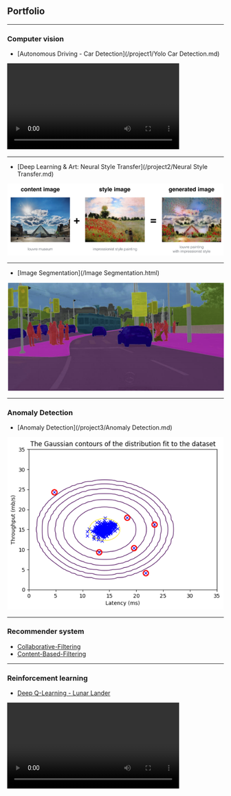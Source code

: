 ## Portfolio

---

### Computer vision 

- [Autonomous Driving - Car Detection](/project1/Yolo Car Detection.md)
<video width="400" height="200" src="images/pred_video.mp4" type="video/mp4" controls>
</video>

---

- [Deep Learning & Art: Neural Style Transfer](/project2/Neural Style Transfer.md)
<img src="project2/louvre_generated.png?raw=true"/>

---

- [Image Segmentation](/Image Segmentation.html)
<img src="images/carseg.png?raw=true"/>

---

### Anomaly Detection

- [Anomaly Detection](/project3/Anomaly Detection.md)
<img src="project3/output_14_1.png?raw=true"/>

---
### Recommender system

- [Collaborative-Filtering](/project4/Collaborative_filtering.md)
- [Content-Based-Filtering](/project5/Content-Based-Filtering.md)

---

### Reinforcement learning

- [Deep Q-Learning - Lunar Lander](/project6/Deep-Q-Learning.md)
<video width="400" height="200" src="project6/lunar_lander.mp4" type="video/mp4" controls>
</video>

<!-- Remove above link if you don't want to attibute -->
